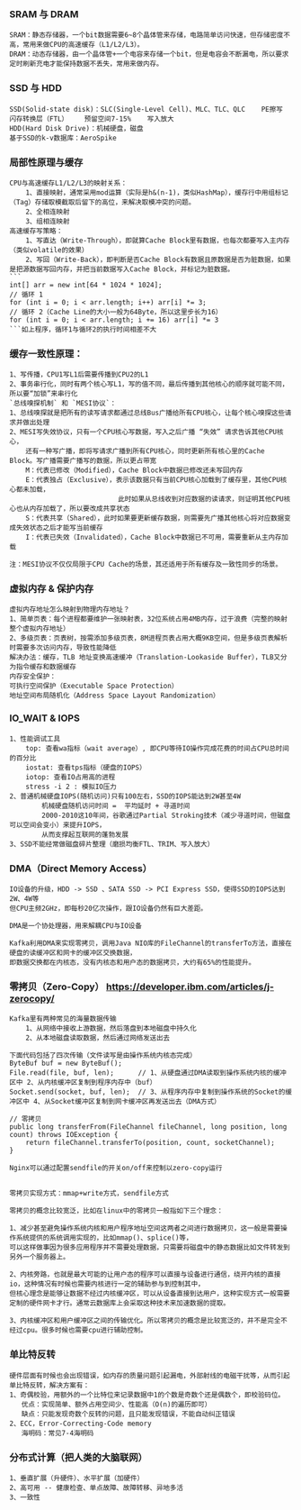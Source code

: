 
### SRAM 与 DRAM
    SRAM：静态存储器，一个bit数据需要6~8个晶体管来存储，电路简单访问快速，但存储密度不高，常用来做CPU的高速缓存（L1/L2/L3）。
    DRAM：动态存储器，由一个晶体管+一个电容来存储一个bit，但是电容会不断漏电，所以要求定时刷新充电才能保持数据不丢失，常用来做内存。
    
### SSD 与 HDD
    SSD(Solid-state disk)：SLC(Single-Level Cell)、MLC、TLC、QLC    PE擦写    闪存转换层（FTL）    预留空间7-15%    写入放大   
    HDD(Hard Disk Drive)：机械硬盘，磁盘
    基于SSD的k-v数据库：AeroSpike

### 局部性原理与缓存
    CPU与高速缓存L1/L2/L3的映射关系：
        1、直接映射，通常采用mod运算（实际是h&(n-1)，类似HashMap），缓存行中用组标记（Tag）存储取模截取后留下的高位，来解决取模冲突的问题。
        2、全相连映射
        3、组相连映射
    高速缓存写策略：
        1、写直达（Write-Through），即就算Cache Block里有数据，也每次都要写入主内存（类似volatile的效果）
        2、写回（Write-Back），即判断是否Cache Block有数据且原数据是否为脏数据，如果是把源数据写回内存，并把当前数据写入Cache Block，并标记为脏数据。
    ```
    int[] arr = new int[64 * 1024 * 1024];
    // 循环 1
    for (int i = 0; i < arr.length; i++) arr[i] *= 3;
    // 循环 2（Cache Line的大小一般为64Byte，所以这里步长为16）
    for (int i = 0; i < arr.length; i += 16) arr[i] *= 3
    ```如上程序，循环1与循环2的执行时间相差不大
    
### 缓存一致性原理：
    1、写传播，CPU1写L1后需要传播到CPU2的L1
    2、事务串行化，同时有两个核心写L1，写的值不同，最后传播到其他核心的顺序就可能不同，所以要“加锁”来串行化
    `总线嗅探机制` 和 `MESI协议`：
    1、总线嗅探就是把所有的读写请求都通过总线Bus广播给所有CPU核心，让每个核心嗅探这些请求并做出处理
    2、MESI写失效协议，只有一个CPU核心写数据，写入之后广播 “失效” 请求告诉其他CPU核心，
        还有一种写广播，即将写请求广播到所有CPU核心，同时更新所有核心里的Cache Block。写广播需要广播写的数据，所以更占带宽
        M：代表已修改（Modified），Cache Block中数据已修改还未写回内存
        E：代表独占（Exclusive），表示该数据只有当前CPU核心加载到了缓存里，其他CPU核心都未加载，
                               此时如果从总线收到对应数据的读请求，则证明其他CPU核心也从内存加载了，所以要改成共享状态
        S：代表共享（Shared），此时如果要更新缓存数据，则需要先广播其他核心将对应数据变成失效状态之后才能写当前缓存
        I：代表已失效（Invalidated），Cache Block中数据已不可用，需要重新从主内存加载
    
    注：MESI协议不仅仅局限于CPU Cache的场景，其还适用于所有缓存及一致性同步的场景。
    
### 虚拟内存 & 保护内存
    虚拟内存地址怎么映射到物理内存地址？
    1、简单页表：每个进程都要维护一张映射表，32位系统占用4MB内存，过于浪费（完整的映射整个虚拟内存地址）
    2、多级页表：页表树，按需添加多级页表，8M进程页表占用大概9KB空间，但是多级页表解析时需要多次访问内存，导致性能降低
    解决办法：缓存，TLB 地址变换高速缓冲（Translation-Lookaside Buffer），TLB又分为指令缓存和数据缓存
    内存安全保护：
    可执行空间保护（Executable Space Protection）
    地址空间布局随机化（Address Space Layout Randomization）

### IO_WAIT & IOPS
    1、性能调试工具
        top: 查看wa指标（wait average）, 即CPU等待IO操作完成花费的时间占CPU总时间的百分比
        iostat: 查看tps指标（硬盘的IOPS）
        iotop: 查看IO占用高的进程
        stress -i 2 : 模拟IO压力
    2、普通机械硬盘IOPS(随机访问)只有100左右，SSD的IOPS能达到2W甚至4W
            机械硬盘随机访问时间 =  平均延时 + 寻道时间
            2000-2010这10年间，谷歌通过Partial Stroking技术（减少寻道时间，但磁盘可以空间会变小）来提升IOPS，
            从而支撑起互联网的蓬勃发展
    3、SSD不能经常做磁盘碎片整理（磨损均衡FTL、TRIM、写入放大）
        
### DMA（Direct Memory Access）
    IO设备的升级，HDD -> SSD 、SATA SSD -> PCI Express SSD，使得SSD的IOPS达到2W、4W等
    但CPU主频2GHz，即每秒20亿次操作，跟IO设备仍然有巨大差距。
    
    DMA是一个协处理器，用来解耦CPU与IO设备
    
    Kafka利用DMA来实现零拷贝，调用Java NIO库的FileChannel的transferTo方法，直接在硬盘的读缓冲区和网卡的缓冲区交换数据，
    即数据交换都在内核态，没有内核态和用户态的数据拷贝，大约有65%的性能提升。
    
### 零拷贝（Zero-Copy） https://developer.ibm.com/articles/j-zerocopy/
    Kafka里有两种常见的海量数据传输
        1、从网络中接收上游数据，然后落盘到本地磁盘中持久化
        2、从本地磁盘读取数据，然后通过网络发送出去
        
    下面代码包括了四次传输（文件读写是由操作系统内核态完成）
    ByteBuf buf = new ByteBuf();
    File.read(file, buf, len);      // 1、从硬盘通过DMA读取到操作系统内核的缓冲区中 2、从内核缓冲区复制到程序内存中（buf）
    Socket.send(socket, buf, len);  // 3、从程序内存中复制到操作系统的Socket的缓冲区中 4、从Socket缓冲区复制到网卡缓冲区再发送出去（DMA方式）
    
    // 零拷贝   
    public long transferFrom(FileChannel fileChannel, long position, long count) throws IOException {
        return fileChannel.transferTo(position, count, socketChannel);
    }
    
    Nginx可以通过配置sendfile的开关on/off来控制以zero-copy运行
    
    
    零拷贝实现方式：mmap+write方式，sendfile方式
    
    零拷贝的概念比较宽泛，比如在linux中的零拷贝一般指如下三个理念：
    
    1、减少甚至避免操作系统内核和用户程序地址空间这两者之间进行数据拷贝，这一般是需要操作系统提供的系统调用实现的，比如mmap()、splice()等，
    可以这样做事因为很多应用程序并不需要处理数据，只需要将磁盘中的静态数据比如文件转发到另外一个服务器上。
    
    2、内核旁路，也就是最大可能的让用户态的程序可以直接与设备进行通信，绕开内核的直接io，这种情况有时候也需要内核进行一定的辅助参与到控制其中，
    但核心理念是能够让数据不经过内核缓冲区，可以从设备直接到达用户，这种实现方式一般需要定制的硬件网卡才行。通常云数据库上会采取这种技术来加速数据的提取。
    
    3、内核缓冲区和用户缓冲区之间的传输优化。所以零拷贝的概念是比较宽泛的，并不是完全不经过cpu。很多时候也需要cpu进行辅助控制。
    
### 单比特反转
    硬件层面有时候也会出现错误，如内存的质量问题引起漏电，外部射线的电磁干扰等，从而引起单比特反转，解决方案有：
    1、奇偶校验，用额外的一个比特位来记录数据中1的个数是奇数个还是偶数个，即校验码位。
       优点：实现简单、额外占用空间少、性能高（O(n)的遍历即可）
       缺点：只能发现奇数个反转的问题，且只能发现错误，不能自动纠正错误
    2、ECC，Error-Correcting-Code memory
       海明码：常见7-4海明码
       
### 分布式计算（把人类的大脑联网）
    1、垂直扩展（升硬件）、水平扩展（加硬件）
    2、高可用 -- 健康检查、单点故障、故障转移、异地多活
    3、一致性
    
    